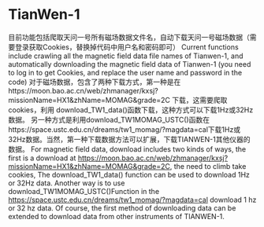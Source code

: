 # TianWen-1
目前功能包括爬取天问一号所有磁场数据文件名，自动下载天问一号磁场数据（需要登录获取Cookies，替换掉代码中用户名和密码即可）
Current functions include crawling all the magnetic field data file names of Tianwen-1, and automatically downloading the magnetic field data of Tianwen-1
(you need to log in to get Cookies, and replace the user name and password in the code)
对于磁场数据，包含了两种下载方式，第一种是在https://moon.bao.ac.cn/web/zhmanager/kxsj?missionName=HX1&zhName=MOMAG&grade=2C 下载，这需要爬取cookies，利用 download_TW1_data()函数下载，这种方式可以下载1Hz或32Hz数据。
另一种方式是利用download_TW1MOMAG_USTC()函数在https://space.ustc.edu.cn/dreams/tw1_momag/?magdata=cal下载1Hz或32Hz数据。当然，第一种下载数据方法可以扩展，下载TIANWEN-1其他仪器的数据。
For magnetic field data, download includes two kinds of ways, the first is a download at https://moon.bao.ac.cn/web/zhmanager/kxsj?missionName=HX1&zhName=MOMAG&grade=2C, the need to climb take cookies, The download_TW1_data() function can be used to download 1Hz or 32Hz data. Another way is to use download_TW1MOMAG_USTC()Function in the https://space.ustc.edu.cn/dreams/tw1_momag/?magdata=cal download 1 hz or 32 hz data. Of course, the first method of downloading data can be extended to download data from other instruments of TIANWEN-1.

